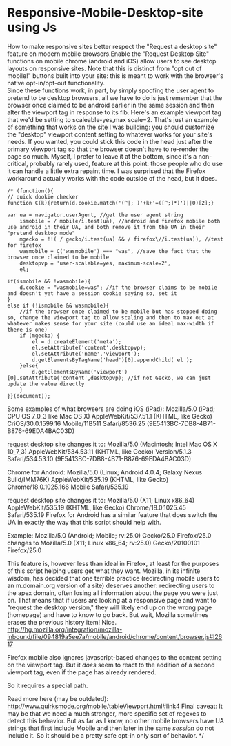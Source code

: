 # Responsive-Mobile-Desktop-site using Js
How to make responsive sites better respect the "Request a desktop site" feature on modern mobile browsers.Enable the "Request Desktop Site" functions on mobile chrome (android and iOS) allow users to see desktop layouts on responsive sites. 
Note that this is distinct from "opt out of mobile!" buttons built into your site: this is meant to work with the browser's native opt-in/opt-out functionality.  
Since these functions work, in part, by simply spoofing the user agent to pretend to be desktop browsers, all we have to do is just remember that the browser once claimed to be android earlier in the same session and then alter the viewport tag in response to its fib.
Here's an example viewport tag <meta name="viewport" content="width=device-width, initial-scale=1, maximum-scale=1"> that we'd be setting to scaleable-yes,max scale=2. 
That's just an example of something that works on the site I was building: you should customize the "desktop" viewport content setting to whatever works for your site's needs. 
If you wanted, you could stick this code in the head just after the primary viewport tag so that the browser doesn't have to re-render the page so much. 
Myself, I prefer to leave it at the bottom, since it's a non-critical, probably rarely used, feature at this point: those people who do use it can handle a little extra repaint time. 
I was surprised that the Firefox workaround actually works with the code outside of the head, but it does.
 
    /* (function(){
    // quick dookie checker
    function C(k){return(d.cookie.match('(^|; )'+k+'=([^;]*)')||0)[2];}
    
    var ua = navigator.userAgent, //get the user agent string
        ismobile = / mobile/i.test(ua), //android and firefox mobile both use android in their UA, and both remove it from the UA in their "pretend desktop mode"
        mgecko = !!( / gecko/i.test(ua) && / firefox\//i.test(ua)), //test for firefox
        wasmobile = C('wasmobile') === "was", //save the fact that the browser once claimed to be mobile
        desktopvp = 'user-scalable=yes, maximum-scale=2',
        el;
 
    if(ismobile && !wasmobile){
        d.cookie = "wasmobile=was"; //if the browser claims to be mobile and doesn't yet have a session cookie saying so, set it
    }
    else if (!ismobile && wasmobile){
        //if the browser once claimed to be mobile but has stopped doing so, change the viewport tag to allow scaling and then to max out at whatever makes sense for your site (could use an ideal max-width if there is one)
        if (mgecko) {
            el = d.createElement('meta');
            el.setAttribute('content',desktopvp);
            el.setAttribute('name','viewport');
            d.getElementsByTagName('head')[0].appendChild( el );
        }else{
            d.getElementsByName('viewport')[0].setAttribute('content',desktopvp); //if not Gecko, we can just update the value directly
        }
    }}(document));



Some examples of what browsers are doing
iOS (iPad):
Mozilla/5.0 (iPad; CPU OS 7_0_3 like Mac OS X) AppleWebKit/537.51.1 (KHTML, like Gecko) CriOS/30.0.1599.16 Mobile/11B511 Safari/8536.25 (9E5413BC-7DB8-4B71-B876-69EDA4BAC03D)

request desktop site changes it to:
Mozilla/5.0 (Macintosh; Intel Mac OS X 10_7_3) AppleWebKit/534.53.11 (KHTML, like Gecko) Version/5.1.3 Safari/534.53.10 (9E5413BC-7DB8-4B71-B876-69EDA4BAC03D)

Chrome for Android:
Mozilla/5.0 (Linux; Android 4.0.4; Galaxy Nexus Build/IMM76K) AppleWebKit/535.19 (KHTML, like Gecko) Chrome/18.0.1025.166 Mobile Safari/535.19

request desktop site changes it to:
Mozilla/5.0 (X11; Linux x86_64) AppleWebKit/535.19 (KHTML, like Gecko) Chrome/18.0.1025.45 Safari/535.19
Firefox for Android has a similar feature that does switch the UA in exactly the way that this script should help with. 

Example:
Mozilla/5.0 (Android; Mobile; rv:25.0) Gecko/25.0 Firefox/25.0
changes to 
Mozilla/5.0 (X11; Linux x86_64; rv:25.0) Gecko/20100101 Firefox/25.0

This feature is, however less than ideal in Firefox, at least for the purposes of this script helping users get what they want.
Mozilla, in its infinite wisdom, has decided that one terrible practice (redirecting mobile users to an m.domain.org version of a site)
deserves another: redirecting users to the apex domain, often losing all information about the page you were just on. 
That means that if users are looking at a responsive page and want to "request the desktop version," they will likely end up on the wrong page (homepage) and have to know to go back. But wait, Mozilla sometimes erases the previous history item! Nice.  
http://hg.mozilla.org/integration/mozilla-inbound/file/094819a5ee7a/mobile/android/chrome/content/browser.js#l2617

Firefox mobile also ignores javascript-based changes to the content setting on the viewport tag. 
But it _does_ seem to react to the addition of a second viewport tag, even if the page has already rendered. 

So it requires a special path.

Read more here (may be outdated):
http://www.quirksmode.org/mobile/tableViewport.html#link4
Final caveat: It may be that we need a much stronger, more specific set of regexes to detect this behavior. But as far as I know, no other mobile browsers have UA strings that first include Mobile and then later in the same _session_ do not include it. So it should be a pretty safe opt-in only sort of behavior.
*/
